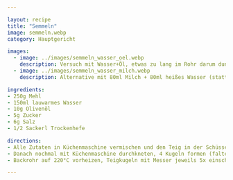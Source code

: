 ```yaml
---

layout: recipe
title: "Semmeln"
image: semmeln.webp
category: Hauptgericht

images:
  - image: ../images/semmeln_wasser_oel.webp
    description: Versuch mit Wasser+Öl, etwas zu lang im Rohr darum dunkel
  - image: ../images/semmeln_wasser_milch.webp
    description: Alternative mit 80ml Milch + 80ml heißes Wasser (statt 150ml Wasser und 10g Olivenöl). Schmeckt auch gut aber Teig ist weicher und nicht so resch.

ingredients:
- 250g Mehl
- 150ml lauwarmes Wasser
- 10g Olivenöl
- 5g Zucker
- 6g Salz
- 1/2 Sackerl Trockenhefe

directions:
- Alle Zutaten in Küchenmaschine vermischen und den Teig in der Schüssel 30min im Backrohr gehen lassen
- Danach nochmal mit Küchenmaschine durchkneten, 4 Kugeln formen (falten und mit Hand kreisförmig schwenken wie bei Burger Buns), auf Backpapier auslegen und 20min rasten lassen
- Backrohr auf 220°C vorheizen, Teigkugeln mit Messer jeweils 5x einschneiden, etwas Wasser darauf verteilen und für 9-10min ins Backrohr geben

---
```

